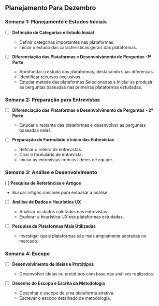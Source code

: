 ## Planejamento Para Dezembro
### Semana 1: Planejamento e Estudos Iniciais

- [ ] **Definição de Categorias e Estudo Inicial**
  - Definir categorias importantes nas plataformas.
  - Iniciar o estudo das características gerais das plataformas.

- [ ] **Diferenciação das Plataformas e Desenvolvimento de Perguntas -1ª Parte**
  - Aprofundar o estudo das plataformas, destacando suas diferenças.
  - Identificar recursos exclusivos.
  - Estudar metade das plataformas Selecionadas e Iniciar as produzir as perguntas baseadas nas primeiras plataformas estudadas.


### Semana 2: Preparação para Entrevistas

- [ ] **Diferenciação das Plataformas e Desenvolvimento de Perguntas - 2ª Parte**
  - Estudar o restante das plataformas e desenvolver as perguntas baseadas nelas.

- [ ] **Preparação do Formulário e Início das Entrevistas**
  - Refinar o roteiro de entrevistas.
  - Criar o formulário de entrevista.
  - Iniciar as entrevistas com os líderes de equipe.

### Semana 3: Análise e Desenvolvimento

 [ ] **Pesquisa de Referências e Artigos**
  - Buscar artigos similares para embasar a análise.

- [ ] **Análise de Dados e Heurística UX**
  - Analisar os dados coletados nas entrevistas.
  - Explorar a heurística UX nas plataformas estudadas.

- [ ] **Pesquisa de Plataformas Mais Utilizadas**
  - Investigar quais plataformas são mais amplamente adotadas no mercado.

### Semana 4: Escopo 

- [ ] **Desenvolvimento de Ideias e Protótipos**
  - Desenvolver ideias ou protótipos com base nas análises realizadas.

- [ ] **Desenho do Escopo e Escrita da Metodologia**
  - Desenhar o escopo de uma plataforma atrativa.
  - Escrever o escopo detalhado da metodologia.
  
